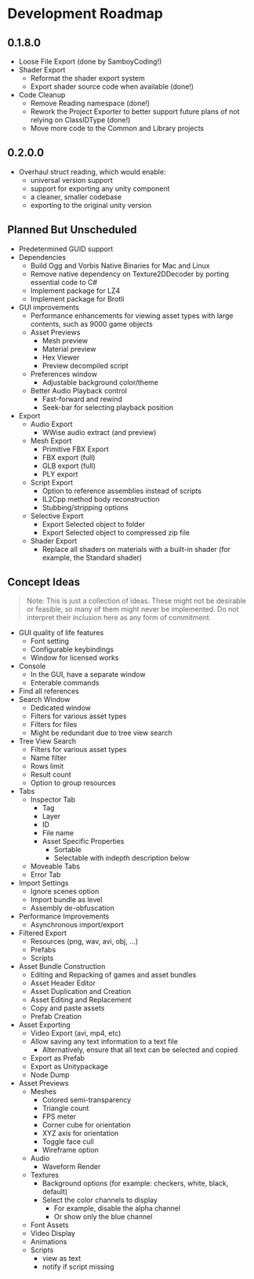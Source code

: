 # Development Roadmap

## 0.1.8.0
* Loose File Export (done by SamboyCoding!)
* Shader Export
  * Reformat the shader export system
  * Export shader source code when available (done!)
* Code Cleanup
  * Remove Reading namespace (done!)
  * Rework the Project Exporter to better support future plans of not relying on ClassIDType (done!)
  * Move more code to the Common and Library projects

## 0.2.0.0
* Overhaul struct reading, which would enable:
  * universal version support
  * support for exporting any unity component
  * a cleaner, smaller codebase
  * exporting to the original unity version

## Planned But Unscheduled
* Predetermined GUID support
* Dependencies
    * Build Ogg and Vorbis Native Binaries for Mac and Linux
    * Remove native dependency on Texture2DDecoder by porting essential code to C#
    * Implement package for LZ4
    * Implement package for Brotli
* GUI improvements
  * Performance enhancements for viewing asset types with large contents, such as 9000 game objects
  * Asset Previews
    * Mesh preview
    * Material preview
    * Hex Viewer
    * Preview decompiled script
  * Preferences window
    * Adjustable background color/theme
  * Better Audio Playback control
    * Fast-forward and rewind
    * Seek-bar for selecting playback position
* Export
  * Audio Export
    * WWise audio extract (and preview)
  * Mesh Export
    * Primitive FBX Export
    * FBX export (full)
    * GLB export (full)
    * PLY export
  * Script Export
    * Option to reference assemblies instead of scripts
    * IL2Cpp method body reconstruction
    * Stubbing/stripping options
  * Selective Export
    * Export Selected object to folder
    * Export Selected object to compressed zip file
  * Shader Export
    * Replace all shaders on materials with a built-in shader (for example, the Standard shader)

## Concept Ideas
> Note: This is just a collection of ideas. These might not be desirable or feasible, so many of them might never be implemented. Do not interpret their inclusion here as any form of commitment.

* GUI quality of life features
  * Font setting
  * Configurable keybindings
  * Window for licensed works
* Console
  * In the GUI, have a separate window
  * Enterable commands
* Find all references
* Search Window
  * Dedicated window
  * Filters for various asset types
  * Filters for files
  * Might be redundant due to tree view search
* Tree View Search
  * Filters for various asset types
  * Name filter
  * Rows limit
  * Result count
  * Option to group resources
* Tabs
  * Inspector Tab
    * Tag
    * Layer
    * ID
    * File name
    * Asset Specific Properties
      * Sortable
      * Selectable with indepth description below
  * Moveable Tabs
  * Error Tab
* Import Settings
  * Ignore scenes option
  * Import bundle as level
  * Assembly de-obfuscation
* Performance Improvements
  * Asynchronous import/export
* Filtered Export
  * Resources (png, wav, avi, obj, ...)
  * Prefabs
  * Scripts
* Asset Bundle Construction
  * Editing and Repacking of games and asset bundles
  * Asset Header Editor
  * Asset Duplication and Creation
  * Asset Editing and Replacement
  * Copy and paste assets
  * Prefab Creation
* Asset Exporting
  * Video Export (avi, mp4, etc)
  * Allow saving any text information to a text file
    * Alternatively, ensure that all text can be selected and copied
  * Export as Prefab
  * Export as Unitypackage
  * Node Dump
* Asset Previews
  * Meshes
    * Colored semi-transparency
    * Triangle count
    * FPS meter
    * Corner cube for orientation
    * XYZ axis for orientation
    * Toggle face cull
    * Wireframe option
  * Audio
    * Waveform Render
  * Textures
    * Background options (for example: checkers, white, black, default)
    * Select the color channels to display
      * For example, disable the alpha channel
      * Or show only the blue channel
  * Font Assets
  * Video Display
  * Animations
  * Scripts
    * view as text
    * notify if script missing